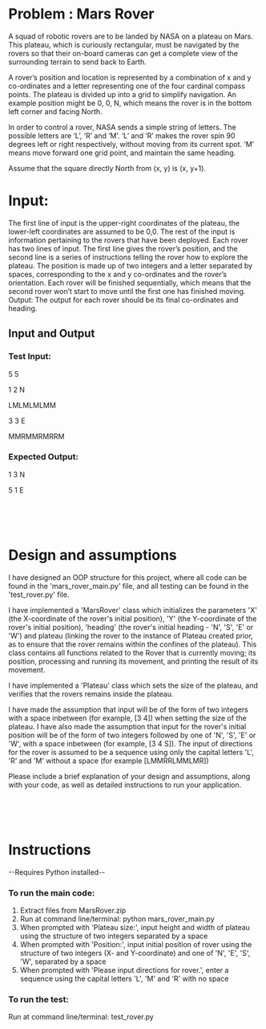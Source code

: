 **<h1>Problem : Mars Rover</h1>**

A squad of robotic rovers are to be landed by NASA on a plateau on Mars. This plateau, which is curiously rectangular, must be navigated by the rovers so that their on-board cameras can get a complete view of the surrounding terrain to send back to Earth.

 

A rover’s position and location is represented by a combination of x and y co-ordinates and a letter representing one of the four cardinal compass points. The plateau is divided up into a grid to simplify navigation. An example position might be 0, 0, N, which means the rover is in the bottom left corner and facing North.

In order to control a rover, NASA sends a simple string of letters. The possible letters are ‘L’, ‘R’ and ‘M’. ‘L’ and ‘R’ makes the rover spin 90 degrees left or right respectively, without moving from its current spot. ‘M’ means move forward one grid point, and maintain the same heading.

Assume that the square directly North from (x, y) is (x, y+1).



 

**<h1>Input:</h1>** 

The first line of input is the upper-right coordinates of the plateau, the lower-left coordinates are assumed to be 0,0.
The rest of the input is information pertaining to the rovers that have been deployed. Each rover has two lines of input. The first line gives the rover’s position, and the second line is a series of instructions telling the rover how to explore the plateau.
The position is made up of two integers and a letter separated by spaces, corresponding to the x and y co-ordinates and the rover’s orientation.
Each rover will be finished sequentially, which means that the second rover won’t start to move until the first one has finished moving.
Output: The output for each rover should be its final co-ordinates and heading.

 

**<h2>Input and Output</h2>**

**<h3>Test Input:</h3>**

5 5

1 2 N

LMLMLMLMM

3 3 E

MMRMMRMRRM

 

**<h3>Expected Output:</h3>**

1 3 N

5 1 E


<br><br><br>

**<h1>Design and assumptions</h1>**

I have designed an OOP structure for this project, where all code can be found in the 'mars_rover_main.py' file, and all testing can be found in the 'test_rover.py' file.

I have implemented a 'MarsRover' class which initializes the parameters 'X' (the X-coordinate of the rover's initial position), 'Y' (the Y-coordinate of the rover's initial position), 'heading' (the rover's initial heading - 'N', 'S', 'E' or 'W') and plateau (linking the rover to the instance of Plateau created prior, as to ensure that the rover remains within the confines of the plateau). This class contains all functions related to the Rover that is currently moving; its position, processing and running its movement, and printing the result of its movement.

I have implemented a 'Plateau' class which sets the size of the plateau, and verifies that the rovers remains inside the plateau.

I have made the assumption that input will be of the form of two integers with a space inbetween (for example, [3 4]) when setting the size of the plateau. I have also made the assumption that input for the rover's initial position will be of the form of two integers followed by one of 'N', 'S', 'E' or 'W', with a space inbetween (for example, [3 4 S]). The input of directions for the rover is assumed to be a sequence using only the capital letters 'L', 'R' and 'M' without a space (for example [LMMRRLMMLMR])
 
 Please include a brief explanation of your design and assumptions, along with your code, as well as detailed instructions to run your application.
 
 <br><br><br>
 **<h1>Instructions</h1>**
 
--Requires Python installed--
 
<h3>To run the main code:</h3>
<ol>
 <li>Extract files from MarsRover.zip</li>
 <li>Run at command line/terminal: python mars_rover_main.py</li>
 <li>When prompted with 'Plateau size:', input height and width of plateau using the structure of two integers separated by a space</li>
 <li>When prompted with 'Position:', input initial position of rover using the structure of two integers (X- and Y-coordinate) and one of 'N', 'E', 'S', 'W', separated by a space</li>
 <li>When prompted with 'Please input directions for rover.', enter a sequence using the capital letters 'L', 'M' and 'R' with no space</li>
 </ol>
 
 <h3>To run the test:</h3>
 Run at command line/terminal: test_rover.py
 
  





